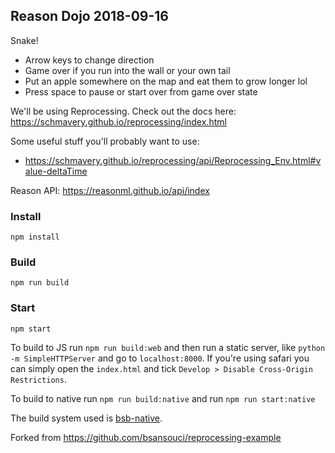 ## Reason Dojo 2018-09-16

Snake!

* Arrow keys to change direction
* Game over if you run into the wall or your own tail
* Put an apple somewhere on the map and eat them to grow longer lol
* Press space to pause or start over from game over state

We'll be using Reprocessing. Check out the docs here:
https://schmavery.github.io/reprocessing/index.html

Some useful stuff you'll probably want to use:

* https://schmavery.github.io/reprocessing/api/Reprocessing_Env.html#value-deltaTime

Reason API: https://reasonml.github.io/api/index

### Install

```
npm install
```

### Build

```
npm run build
```

### Start

```
npm start
```

To build to JS run `npm run build:web` and then run a static server, like
`python -m SimpleHTTPServer` and go to `localhost:8000`. If you're using safari
you can simply open the `index.html` and tick
`Develop > Disable Cross-Origin Restrictions`.

To build to native run `npm run build:native` and run `npm run start:native`

The build system used is [bsb-native](https://github.com/bsansouci/bsb-native).

Forked from https://github.com/bsansouci/reprocessing-example
